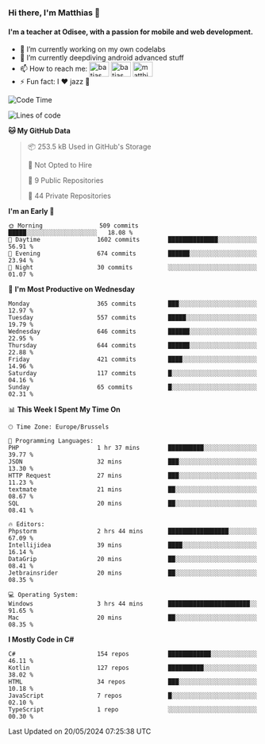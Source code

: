 ### Hi there, I'm Matthias 👋

#### I'm a teacher at Odisee, with a passion for mobile and web development.

- 🔭 I’m currently working on my own codelabs
- 🌱 I’m currently deepdiving android advanced stuff
- 📫 How to reach me: <a href="https://dev.to/batjas" target="_blank"><img align="center" src="https://raw.githubusercontent.com/rahuldkjain/github-profile-readme-generator/master/src/images/icons/Social/devto.svg" alt="batjas" height="30" width="40" /></a>
<a href="https://twitter.com/batjas" target="_blank"><img align="center" src="https://raw.githubusercontent.com/rahuldkjain/github-profile-readme-generator/master/src/images/icons/Social/twitter.svg" alt="batjas" height="30" width="40" /></a>
<a href="https://linkedin.com/in/matthiasdruwé" target="_blank"><img align="center" src="https://raw.githubusercontent.com/rahuldkjain/github-profile-readme-generator/master/src/images/icons/Social/linked-in-alt.svg" alt="matthiasdruwé" height="30" width="40" /></a>
- ⚡ Fun fact: I ❤ jazz 🎷


<!--START_SECTION:waka-->
![Code Time](http://img.shields.io/badge/Code%20Time-1%2C201%20hrs%2038%20mins-blue)

![Lines of code](https://img.shields.io/badge/From%20Hello%20World%20I%27ve%20Written-4.4%20million%20lines%20of%20code-blue)

**🐱 My GitHub Data** 

> 📦 253.5 kB Used in GitHub's Storage 
 > 
> 🚫 Not Opted to Hire
 > 
> 📜 9 Public Repositories 
 > 
> 🔑 44 Private Repositories 
 > 
**I'm an Early 🐤** 

```text
🌞 Morning                509 commits         █████░░░░░░░░░░░░░░░░░░░░   18.08 % 
🌆 Daytime                1602 commits        ██████████████░░░░░░░░░░░   56.91 % 
🌃 Evening                674 commits         ██████░░░░░░░░░░░░░░░░░░░   23.94 % 
🌙 Night                  30 commits          ░░░░░░░░░░░░░░░░░░░░░░░░░   01.07 % 
```
📅 **I'm Most Productive on Wednesday** 

```text
Monday                   365 commits         ███░░░░░░░░░░░░░░░░░░░░░░   12.97 % 
Tuesday                  557 commits         █████░░░░░░░░░░░░░░░░░░░░   19.79 % 
Wednesday                646 commits         ██████░░░░░░░░░░░░░░░░░░░   22.95 % 
Thursday                 644 commits         ██████░░░░░░░░░░░░░░░░░░░   22.88 % 
Friday                   421 commits         ████░░░░░░░░░░░░░░░░░░░░░   14.96 % 
Saturday                 117 commits         █░░░░░░░░░░░░░░░░░░░░░░░░   04.16 % 
Sunday                   65 commits          █░░░░░░░░░░░░░░░░░░░░░░░░   02.31 % 
```


📊 **This Week I Spent My Time On** 

```text
🕑︎ Time Zone: Europe/Brussels

💬 Programming Languages: 
PHP                      1 hr 37 mins        ██████████░░░░░░░░░░░░░░░   39.77 % 
JSON                     32 mins             ███░░░░░░░░░░░░░░░░░░░░░░   13.30 % 
HTTP Request             27 mins             ███░░░░░░░░░░░░░░░░░░░░░░   11.23 % 
textmate                 21 mins             ██░░░░░░░░░░░░░░░░░░░░░░░   08.67 % 
SQL                      20 mins             ██░░░░░░░░░░░░░░░░░░░░░░░   08.41 % 

🔥 Editors: 
Phpstorm                 2 hrs 44 mins       █████████████████░░░░░░░░   67.09 % 
Intellijidea             39 mins             ████░░░░░░░░░░░░░░░░░░░░░   16.14 % 
DataGrip                 20 mins             ██░░░░░░░░░░░░░░░░░░░░░░░   08.41 % 
Jetbrainsrider           20 mins             ██░░░░░░░░░░░░░░░░░░░░░░░   08.35 % 

💻 Operating System: 
Windows                  3 hrs 44 mins       ███████████████████████░░   91.65 % 
Mac                      20 mins             ██░░░░░░░░░░░░░░░░░░░░░░░   08.35 % 
```

**I Mostly Code in C#** 

```text
C#                       154 repos           ████████████░░░░░░░░░░░░░   46.11 % 
Kotlin                   127 repos           ██████████░░░░░░░░░░░░░░░   38.02 % 
HTML                     34 repos            ███░░░░░░░░░░░░░░░░░░░░░░   10.18 % 
JavaScript               7 repos             █░░░░░░░░░░░░░░░░░░░░░░░░   02.10 % 
TypeScript               1 repo              ░░░░░░░░░░░░░░░░░░░░░░░░░   00.30 % 
```




 Last Updated on 20/05/2024 07:25:38 UTC
<!--END_SECTION:waka-->
